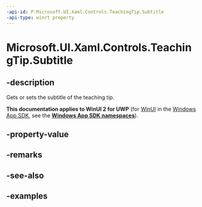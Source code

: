```yaml
---
-api-id: P:Microsoft.UI.Xaml.Controls.TeachingTip.Subtitle
-api-type: winrt property
---
```


# Microsoft.UI.Xaml.Controls.TeachingTip.Subtitle

<!--
public string Subtitle { get; set; }
-->

## -description

Gets or sets the subtitle of the teaching tip.

**This documentation applies to WinUI 2 for UWP** (for [WinUI](/windows/apps/winui/winui3/) in the [Windows App SDK](/windows/apps/windows-app-sdk/), see the **[Windows App SDK namespaces](/windows/windows-app-sdk/api/winrt/)**).

## -property-value

## -remarks

## -see-also

## -examples

